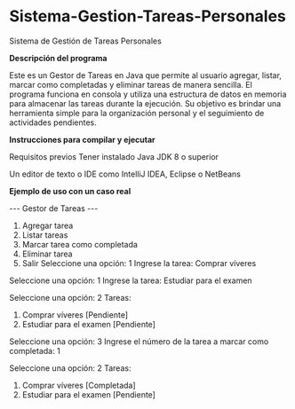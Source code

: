# Sistema-Gestion-Tareas-Personales
Sistema de Gestión de Tareas Personales

**Descripción del programa**

Este es un Gestor de Tareas en Java que permite al usuario agregar, listar, marcar como completadas y eliminar tareas de manera sencilla.
El programa funciona en consola y utiliza una estructura de datos en memoria para almacenar las tareas durante la ejecución.
Su objetivo es brindar una herramienta simple para la organización personal y el seguimiento de actividades pendientes.

**Instrucciones para compilar y ejecutar**

Requisitos previos
Tener instalado Java JDK 8 o superior

Un editor de texto o IDE como IntelliJ IDEA, Eclipse o NetBeans 

**Ejemplo de uso con un caso real**

--- Gestor de Tareas ---
1. Agregar tarea
2. Listar tareas
3. Marcar tarea como completada
4. Eliminar tarea
5. Salir
   Seleccione una opción: 1
   Ingrese la tarea: Comprar víveres

Seleccione una opción: 1
Ingrese la tarea: Estudiar para el examen

Seleccione una opción: 2
Tareas:
1. Comprar víveres [Pendiente]
2. Estudiar para el examen [Pendiente]

Seleccione una opción: 3
Ingrese el número de la tarea a marcar como completada: 1

Seleccione una opción: 2
Tareas:
1. Comprar víveres [Completada]
2. Estudiar para el examen [Pendiente]

